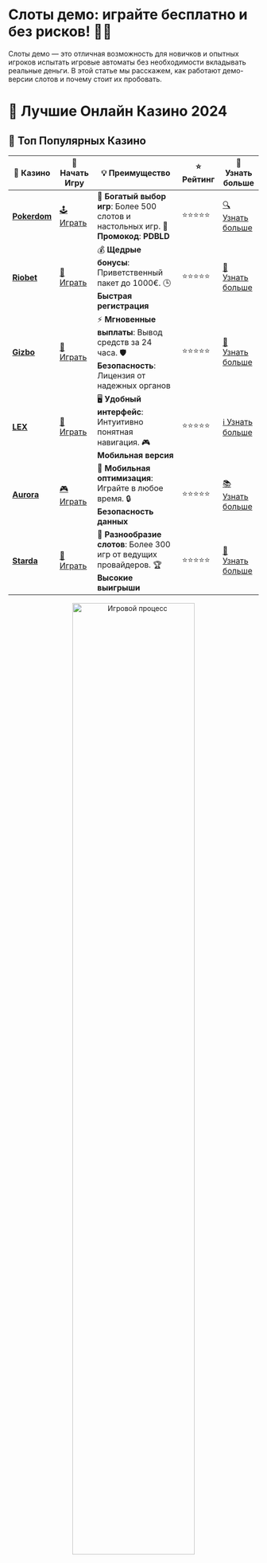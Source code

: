 # **Слоты демо: играйте бесплатно и без рисков! 🎰🎉**

Слоты демо — это отличная возможность для новичков и опытных игроков испытать игровые автоматы без необходимости вкладывать реальные деньги. В этой статье мы расскажем, как работают демо-версии слотов и почему стоит их пробовать.

# 🎰 Лучшие Онлайн Казино 2024

## 🌟 Топ Популярных Казино

| 🎲 **Казино** | 🔗 **Начать Игру** | 💡 **Преимущество** | ⭐ **Рейтинг** | 🔗 **Узнать больше** |
|--------------|---------------------|---------------------|----------------|----------------------|
| [**Pokerdom**](https://brandplay.link/4k77v2yx) | [🕹️ Играть](https://brandplay.link/4k77v2yx) | 🎉 **Богатый выбор игр**: Более 500 слотов и настольных игр. 🎁 **Промокод**: **PDBLD** | ⭐⭐⭐⭐⭐ | [🔍 Узнать больше](https://brandplay.link/4k77v2yx) |
| [**Riobet**](https://brandplay.link/7xBLTPyj) | [🎰 Играть](https://brandplay.link/7xBLTPyj) | 💰 **Щедрые бонусы**: Приветственный пакет до 1000€. 🕒 **Быстрая регистрация** | ⭐⭐⭐⭐⭐ | [📖 Узнать больше](https://brandplay.link/7xBLTPyj) |
| [**Gizbo**](https://brandplay.link/bprXw4YV) | [🎲 Играть](https://brandplay.link/bprXw4YV) | ⚡ **Мгновенные выплаты**: Вывод средств за 24 часа. 🛡️ **Безопасность**: Лицензия от надежных органов | ⭐⭐⭐⭐⭐ | [📝 Узнать больше](https://brandplay.link/bprXw4YV) |
| [**LEX**](https://brandplay.link/zW4hdDFV) | [🤑 Играть](https://brandplay.link/zW4hdDFV) | 🖥️ **Удобный интерфейс**: Интуитивно понятная навигация. 🎮 **Мобильная версия** | ⭐⭐⭐⭐⭐ | [ℹ️ Узнать больше](https://brandplay.link/zW4hdDFV) |
| [**Aurora**](https://10trafic-stat2.com/click/668546556bcc6313411604bd/6766/13032/subaccount) | [🎮 Играть](https://10trafic-stat2.com/click/668546556bcc6313411604bd/6766/13032/subaccount) | 📱 **Мобильная оптимизация**: Играйте в любое время. 🔒 **Безопасность данных** | ⭐⭐⭐⭐⭐ | [📚 Узнать больше](https://10trafic-stat2.com/click/668546556bcc6313411604bd/6766/13032/subaccount) |
| [**Starda**](https://brandplay.link/fB7xwRFL) | [🎯 Играть](https://brandplay.link/fB7xwRFL) | 🎰 **Разнообразие слотов**: Более 300 игр от ведущих провайдеров. 🏆 **Высокие выигрыши** | ⭐⭐⭐⭐⭐ | [🔎 Узнать больше](https://brandplay.link/fB7xwRFL) |

<div align="center">
    <img src="https://i.pinimg.com/originals/87/9e/b9/879eb9354dd0699582408b68f2e253b2.gif" alt="Игровой процесс" width="70%">
</div>

## 💎 Лучшие Бонусы и Акции

| 🎲 **Казино** | 🔗 **Начать Игру** | 💡 **Преимущество** | ⭐ **Рейтинг** | 🔗 **Узнать больше** |
|--------------|---------------------|---------------------|----------------|----------------------|
| [**Kometa**](https://brandplay.link/8ZymQJV8) | [🎰 Играть](https://brandplay.link/8ZymQJV8) | 🎁 **Эксклюзивные бонусы**: Регулярные акции и промо. 🔄 **Программы лояльности** | ⭐⭐⭐⭐☆ | [🔍 Узнать больше](https://brandplay.link/8ZymQJV8) |
| [**R7**](https://brandplay.link/bMd3Yjsw) | [🕹️ Играть](https://brandplay.link/bMd3Yjsw) | 🕒 **Круглосуточная поддержка**: Всегда на связи. 💸 **Высокие лимиты** | ⭐⭐⭐⭐☆ | [📖 Узнать больше](https://brandplay.link/bMd3Yjsw) |
| [**7K**](https://brandplay.link/BvQyFShp) | [🎲 Играть](https://brandplay.link/BvQyFShp) | 🌟 **Эксклюзивные бонусы**: Только для VIP игроков. 🎉 **Сезонные акции** | ⭐⭐⭐⭐☆ | [📝 Узнать больше](https://brandplay.link/BvQyFShp) |
| [**Kent**](https://brandplay.link/Fv2WP3js) | [🤑 Играть](https://brandplay.link/Fv2WP3js) | 📈 **Высокий RTP**: Более 98%. 💼 **Профессиональная поддержка** | ⭐⭐⭐⭐☆ | [ℹ️ Узнать больше](https://brandplay.link/Fv2WP3js) |
| [**1Xslots**](https://brandplay.link/hSB1khtr) | [🎮 Играть](https://brandplay.link/hSB1khtr) | 🎉 **Множество акций**: Еженедельные бонусы и турниры. 🛡️ **Безопасность** | ⭐⭐⭐⭐☆ | [📚 Узнать больше](https://brandplay.link/hSB1khtr) |
| [**Gama**](https://brandplay.link/j6NMKsDz) | [🎯 Играть](https://brandplay.link/j6NMKsDz) | 🔍 **Интуитивный интерфейс**: Легкость использования. 🏅 **Престижные турниры** | ⭐⭐⭐⭐☆ | [🔎 Узнать больше](https://brandplay.link/j6NMKsDz) |

<div align="center">
    <img src="https://i.pinimg.com/originals/87/9e/b9/879eb9354dd0699582408b68f2e253b2.gif" alt="Игровой процесс" width="70%">
</div>

## 🚀 Быстрые Выигрыши и Поддержка

| 🎲 **Казино** | 🔗 **Начать Игру** | 💡 **Преимущество** | ⭐ **Рейтинг** | 🔗 **Узнать больше** |
|--------------|---------------------|---------------------|----------------|----------------------|
| [**Onion**](https://brandplay.link/zBGRVpQ9) | [🎰 Играть](https://brandplay.link/zBGRVpQ9) | 🤑 **Низкие ставки**: Идеально для начинающих. 🔄 **Быстрые выводы** | ⭐⭐⭐⭐☆ | [🔍 Узнать больше](https://brandplay.link/zBGRVpQ9) |
| [**Чемпион**](https://temon-gter.cfd/go/lRq?p80412p304504pcc44t17455) | [🕹️ Играть](https://temon-gter.cfd/go/lRq?p80412p304504pcc44t17455) | 🏅 **Лояльная программа**: Награды за активность. 🎁 **Ежемесячные бонусы** | ⭐⭐⭐⭐☆ | [📖 Узнать больше](https://temon-gter.cfd/go/lRq?p80412p304504pcc44t17455) |
| [**Vavada**](https://vavadapartner.pro/?promo=ea5c9275-6854-4505-94fc-95ab18221945-linkb2) | [🎲 Играть](https://vavadapartner.pro/?promo=ea5c9275-6854-4505-94fc-95ab18221945-linkb2) | 🚀 **Быстрая регистрация**: Начните играть мгновенно. 🔐 **Безопасные транзакции** | ⭐⭐⭐⭐☆ | [📝 Узнать больше](https://vavadapartner.pro/?promo=ea5c9275-6854-4505-94fc-95ab18221945-linkb2) |
| [**Friends**](https://gofriends.kim/linkb2) | [🤑 Играть](https://gofriends.kim/linkb2) | 🤝 **Социальные игры**: Играйте с друзьями. 🌐 **Мультиплатформенность** | ⭐⭐⭐⭐☆ | [ℹ️ Узнать больше](https://gofriends.kim/linkb2) |
| [**1WIN**](https://brandplay.link/smXVpBbG) | [🎮 Играть](https://brandplay.link/smXVpBbG) | 🏆 **Спортивные ставки**: Широкий выбор видов спорта. 💵 **Высокие коэффициенты** | ⭐⭐⭐⭐☆ | [📚 Узнать больше](https://brandplay.link/smXVpBbG) |
| [**Drip**](https://drp-ircp01.com/c07e6a3db) | [🎯 Играть](https://drp-ircp01.com/c07e6a3db) | 🌐 **Инновационные игры**: Новейшие игровые технологии. 🛡️ **Высокая безопасность** | ⭐⭐⭐⭐☆ | [🔎 Узнать больше](https://drp-ircp01.com/c07e6a3db) |
| [**JoyCasino**](https://rpc30.call2me.pro/?/ru/registration?apkpop=0&partner=p24970p3291217pc98f) | [🎰 Играть](https://rpc30.call2me.pro/?/ru/registration?apkpop=0&partner=p24970p3291217pc98f) | 🎁 **Приятные бонусы**: Ежедневные акции и подарки. 🕹️ **Разнообразие игр** | ⭐⭐⭐⭐☆ | [🔍 Узнать больше](https://rpc30.call2me.pro/?/ru/registration?apkpop=0&partner=p24970p3291217pc98f) |

<div align="center">
    <img src="https://i.pinimg.com/originals/87/9e/b9/879eb9354dd0699582408b68f2e253b2.gif" alt="Игровой процесс" width="70%">
</div>
---

✨ **Выбирайте лучшее казино для себя и наслаждайтесь игрой! Удачи!** ✨
![Слоты демо](https://i.pinimg.com/originals/a9/29/6e/a9296ea1cf6a7c20a985e593451f0323.png)

## Что такое слоты демо? 🤔

Слоты демо — это бесплатные версии популярных игровых автоматов, которые позволяют игрокам опробовать игру без риска потерять деньги. В демо-игре используется виртуальная валюта, поэтому вы можете наслаждаться игровым процессом и исследовать разные стратегии, не опасаясь за свои средства.

### Почему стоит играть в слоты демо? 🎮

1. **Безопасность и отсутствие рисков**: В демо-режиме вы играете без реальных ставок, что исключает возможность потери денег. Это идеальный способ научиться, не рискуя.

2. **Обучение и практика**: Играя в демо-версии, вы можете изучить механизмы работы слота, понять, как активируются бонусные игры и множители, и протестировать различные стратегии.

3. **Разнообразие игр**: В демо-режиме доступны сотни различных слотов, включая новинки и популярные классические автоматы. Это позволяет выбрать игру по своему вкусу и попробовать сразу несколько вариантов.

4. **Знакомство с игровыми функциями**: Вы можете оценить все особенности слота, включая бонусные раунды, фриспины и другие уникальные функции, не тратя деньги.

## Как начать играть в слоты демо? 🚀

1. **Выбор игрового автомата**: Пройдитесь по списку доступных слотов демо и выберите тот, который вам интересен. Обычно на платформах для азартных игр представлены как классические, так и новаторские автоматы с уникальными механиками.

2. **Запуск игры**: После выбора игры вам нужно просто нажать кнопку "играть бесплатно" или "демо", и игра начнется. В демо-режиме не требуется регистрироваться, и вы сразу получите виртуальные деньги для игры.

3. **Изучение игровых функций**: Потратьте время на изучение всех функций слота — символов, бонусных раундов, способов выигрыша и особенностей механики. Это поможет вам понимать, как работают слоты и какие стратегии использовать.

4. **Игровой процесс**: В демо-слотах всё как в обычной игре, только без рисков. Вы можете делать ставки, запускать бонусы и наслаждаться процессом. Но помните, что выигрыши в демо-режиме не настоящие.

## Преимущества слотов демо для игроков 🎉

1. **Идеальны для новичков**: Если вы только начинаете знакомиться с онлайн-казино, демо-слоты — это отличный старт, который поможет понять основы игры.

2. **Изучение слотов**: Вы можете пробовать различные игры, изучать их особенности и находить те, которые вам больше всего нравятся, без затрат на реальные деньги.

3. **Развлечение без затрат**: Даже если вы не собираетесь тратить деньги, слоты демо могут быть хорошим источником развлечения и увлекательного времяпрепровождения.

4. **Безопасность для вашего бюджета**: Играя бесплатно, вы не рискуете своими средствами, что особенно важно для тех, кто предпочитает играть на развлечение, а не ради заработка.

## Какие слоты доступны в демо-версии? 🎰

1. **Классические слоты**: Простой и понятный игровой процесс с одной или несколькими линиями выплат.
2. **Видео слоты**: Современные автоматы с множеством линий выплат, бонусами, фриспинами и интересной графикой.
3. **Прогрессивные джекпоты**: Слоты, где часть ставок игроков накапливается в общий джекпот, который может принести огромный выигрыш.
4. **Мобильные слоты**: Многие онлайн-казино предлагают демо-версии слотов, которые можно играть прямо с мобильных устройств.

## Как использовать демо-слоты для максимальной пользы? 🧠

1. **Тестируйте стратегии**: Пробуйте различные ставки и стратегии, чтобы понять, как лучше играть в определённый слот и какие методы дают наибольший результат.

2. **Изучайте бонусные раунды**: Многие слоты предлагают бонусные игры или фриспины. Используйте демо-версии, чтобы освоиться с их активацией и получением дополнительных выигрышей.

3. **Развлекайтесь**: Не забывайте, что демо-игры созданы для того, чтобы вы могли развлекаться и получать удовольствие от игры без риска.

## Заключение: стоит ли играть в слоты демо? 🎮

Слоты демо — это идеальный способ для тех, кто хочет поиграть в слоты без рисков, научиться и развлекаться. Играя бесплатно, вы можете развить навыки, протестировать разные стратегии и выбрать лучшие игры для себя. Не тратьте деньги, если вы не уверены в своей стратегии — начните с демо-версий и наслаждайтесь азартом без риска!

Играйте, учитесь и наслаждайтесь процессом с демо-слотами! 🎉💥
